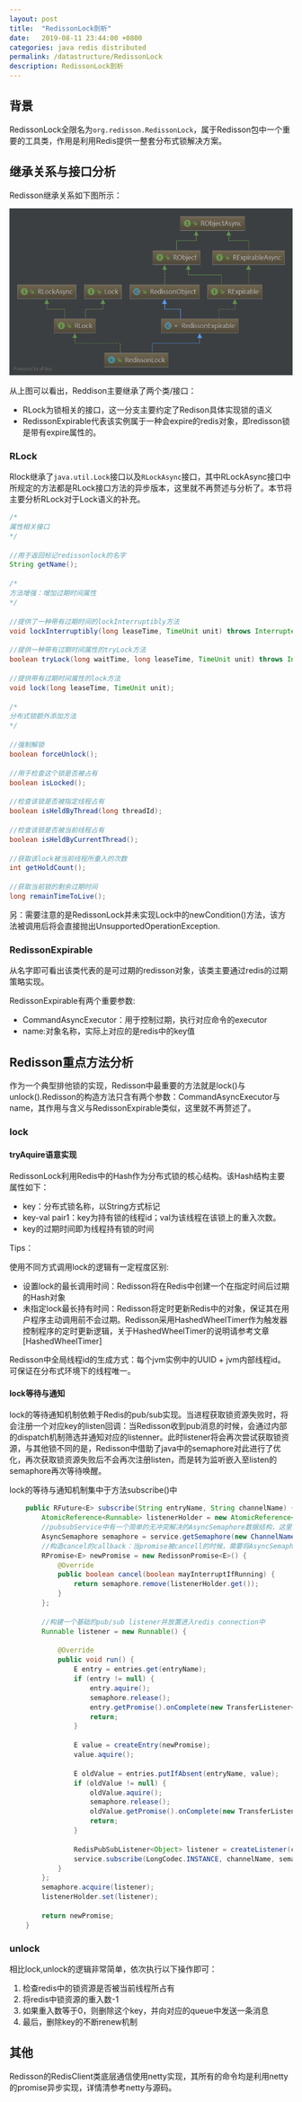 ```yaml
---
layout: post
title:  "RedissonLock剖析"
date:   2019-08-11 23:44:00 +0800
categories: java redis distributed
permalink: /datastructure/RedissonLock
description: RedissonLock剖析
---
```


## 背景
RedissonLock全限名为`org.redisson.RedissonLock`，属于Redisson包中一个重要的工具类，作用是利用Redis提供一整套分布式锁解决方案。

## 继承关系与接口分析
Redisson继承关系如下图所示：

![redisson](../resources/img/RedissonLock.png)

从上图可以看出，Reddison主要继承了两个类/接口：

* RLock为锁相关的接口，这一分支主要约定了Redison具体实现锁的语义
* RedissonExpirable代表该实例属于一种会expire的redis对象，即redisson锁是带有expire属性的。

### RLock
Rlock继承了`java.util.Lock`接口以及`RLockAsync`接口，其中RLockAsync接口中所规定的方法都是RLock接口方法的异步版本，这里就不再赘述与分析了。本节将主要分析RLock对于Lock语义的补充。

```java
/*
属性相关接口
*/

//用于返回标记redissonlock的名字
String getName();

/*
方法增强：增加过期时间属性
*/

//提供了一种带有过期时间的lockInterruptibly方法
void lockInterruptibly(long leaseTime, TimeUnit unit) throws InterruptedException;

//提供一种带有过期时间属性的tryLock方法
boolean tryLock(long waitTime, long leaseTime, TimeUnit unit) throws InterruptedException;

//提供带有过期时间属性的lock方法
void lock(long leaseTime, TimeUnit unit);

/*
分布式锁额外添加方法
*/

//强制解锁
boolean forceUnlock();

//用于检查这个锁是否被占有
boolean isLocked();

//检查该锁是否被指定线程占有
boolean isHeldByThread(long threadId);

//检查该锁是否被当前线程占有
boolean isHeldByCurrentThread();

//获取该lock被当前线程所重入的次数
int getHoldCount();

//获取当前锁的剩余过期时间
long remainTimeToLive();
```

另：需要注意的是RedissonLock并未实现Lock中的newCondition()方法，该方法被调用后将会直接抛出UnsupportedOperationException.

### RedissonExpirable

从名字即可看出该类代表的是可过期的redisson对象，该类主要通过redis的过期策略实现。

RedissonExpirable有两个重要参数:

* CommandAsyncExecutor：用于控制过期，执行对应命令的executor
* name:对象名称，实际上对应的是redis中的key值

## Redisson重点方法分析

作为一个典型排他锁的实现，Redisson中最重要的方法就是lock()与unlock().Redisson的构造方法只含有两个参数：CommandAsyncExecutor与name，其作用与含义与RedissonExpirable类似，这里就不再赘述了。

### lock

#### tryAquire语意实现
RedissonLock利用Redis中的Hash作为分布式锁的核心结构。该Hash结构主要属性如下：

* key：分布式锁名称，以String方式标记
* key-val pair1：key为持有锁的线程id；val为该线程在该锁上的重入次数。
* key的过期时间即为线程持有锁的时间

Tips：

使用不同方式调用lock的逻辑有一定程度区别:

* 设置lock的最长调用时间：Redisson将在Redis中创建一个在指定时间后过期的Hash对象
* 未指定lock最长持有时间：Redisson将定时更新Redis中的对象，保证其在用户程序主动调用前不会过期。Redisson采用HashedWheelTimer作为触发器控制程序的定时更新逻辑，关于HashedWheelTimer的说明请参考文章[HashedWheelTimer]

Redisson中全局线程id的生成方式：每个jvm实例中的UUID + jvm内部线程id。可保证在分布式环境下的线程唯一。

#### lock等待与通知

lock的等待通知机制依赖于Redis的pub/sub实现。当进程获取锁资源失败时，将会注册一个对应key的listen回调：当Redisson收到pub消息的时候，会通过内部的dispatch机制筛选并通知对应的listenner。此时listener将会再次尝试获取锁资源，与其他锁不同的是，Redisson中借助了java中的semaphore对此进行了优化，再次获取锁资源失败后不会再次注册listen，而是转为监听嵌入至listen的semaphore再次等待唤醒。

lock的等待与通知机制集中于方法subscribe()中
```java
    public RFuture<E> subscribe(String entryName, String channelName) {
        AtomicReference<Runnable> listenerHolder = new AtomicReference<Runnable>();
        //pubsubService中有一个简单的无冲突解决的AsyncSemaphore数据结构，这里只是简单从中获取一个
        AsyncSemaphore semaphore = service.getSemaphore(new ChannelName(channelName));
        //构造cancel的callback：当promise被cancell的时候，需要将AsyncSemaphore中的listener remove掉
        RPromise<E> newPromise = new RedissonPromise<E>() {
            @Override
            public boolean cancel(boolean mayInterruptIfRunning) {
                return semaphore.remove(listenerHolder.get());
            }
        };

        //构建一个基础的pub/sub listener并放置进入redis connection中
        Runnable listener = new Runnable() {

            @Override
            public void run() {
                E entry = entries.get(entryName);
                if (entry != null) {
                    entry.aquire();
                    semaphore.release();
                    entry.getPromise().onComplete(new TransferListener<E>(newPromise));
                    return;
                }
                
                E value = createEntry(newPromise);
                value.aquire();
                
                E oldValue = entries.putIfAbsent(entryName, value);
                if (oldValue != null) {
                    oldValue.aquire();
                    semaphore.release();
                    oldValue.getPromise().onComplete(new TransferListener<E>(newPromise));
                    return;
                }
                
                RedisPubSubListener<Object> listener = createListener(channelName, value);
                service.subscribe(LongCodec.INSTANCE, channelName, semaphore, listener);
            }
        };
        semaphore.acquire(listener);
        listenerHolder.set(listener);
        
        return newPromise;
    }
```

### unlock

相比lock,unlock的逻辑非常简单，依次执行以下操作即可：

1. 检查redis中的锁资源是否被当前线程所占有
2. 将redis中锁资源的重入数-1
3. 如果重入数等于0，则删除这个key，并向对应的queue中发送一条消息
4. 最后，删除key的不断renew机制


## 其他
Redisson的RedisClient类底层通信使用netty实现，其所有的命令均是利用netty的promise异步实现，详情清参考netty与源码。

